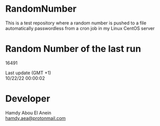 # RandomNumber    
This is a test repository where a random number is pushed to a file automatically passwordless from a cron job in my Linux CentOS server    
# Random Number of the last run   
16491
      
Last update (GMT +1)    
10/22/22 00:00:02
# Developer    
Hamdy Abou El Anein   
hamdy.aea@protonmail.com
